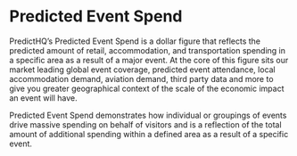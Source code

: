 # Predicted Event Spend

PredictHQ’s Predicted Event Spend is a dollar figure that reflects the predicted amount of retail, accommodation, and transportation spending in a specific area as a result of a major event. At the core of this figure sits our market leading global event coverage, predicted event attendance, local accommodation demand, aviation demand, third party data and more to give you greater geographical context of the scale of the economic impact an event will have.

Predicted Event Spend demonstrates how individual or groupings of events drive massive spending on behalf of visitors and is a reflection of the total amount of additional spending within a defined area as a result of a specific event.
